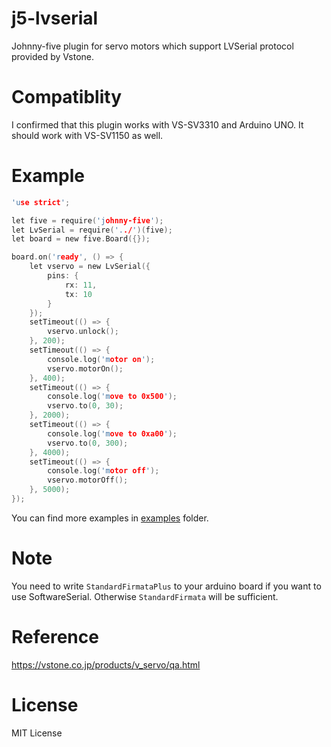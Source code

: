 j5-lvserial
====
Johnny-five plugin for servo motors which support LVSerial protocol provided by Vstone.

# Compatiblity
I confirmed that this plugin works with VS-SV3310 and Arduino UNO. It should work with VS-SV1150 as well.

# Example

```c
'use strict';

let five = require('johnny-five');
let LvSerial = require('../')(five);
let board = new five.Board({});

board.on('ready', () => {
	let vservo = new LvSerial({
		pins: {
			rx: 11,
			tx: 10
		}
	});
	setTimeout(() => {
		vservo.unlock();
	}, 200);
	setTimeout(() => {
		console.log('motor on');
		vservo.motorOn();
	}, 400);
	setTimeout(() => {
		console.log('move to 0x500');
		vservo.to(0, 30);
	}, 2000);
	setTimeout(() => {
		console.log('move to 0xa00');
		vservo.to(0, 300);
	}, 4000);
	setTimeout(() => {
		console.log('motor off');
		vservo.motorOff();
	}, 5000);
});
```

You can find more examples in [examples](./examples) folder.

# Note
You need to write `StandardFirmataPlus` to your arduino board if you want to use SoftwareSerial. Otherwise `StandardFirmata` will be sufficient.

# Reference
https://vstone.co.jp/products/v_servo/qa.html

# License
MIT License
